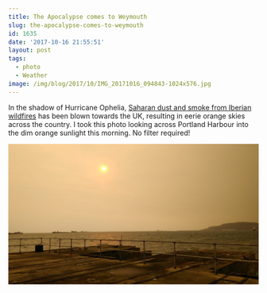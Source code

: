 ```yaml
---
title: The Apocalypse comes to Weymouth
slug: the-apocalypse-comes-to-weymouth
id: 1635
date: '2017-10-16 21:55:51'
layout: post
tags:
  - photo
  - Weather
image: /img/blog/2017/10/IMG_20171016_094843-1024x576.jpg
---
```


In the shadow of Hurricane Ophelia, [Saharan dust and smoke from Iberian wildfires](http://www.bbc.co.uk/news/uk-england-41635906) has been blown towards the UK, resulting in eerie orange skies across the country. I took this photo looking across Portland Harbour into the dim orange sunlight this morning. No filter required!

[![](/img/blog/2017/10/IMG_20171016_094843-1024x576.jpg)](/img/blog/2017/10/IMG_20171016_094843.jpg)
